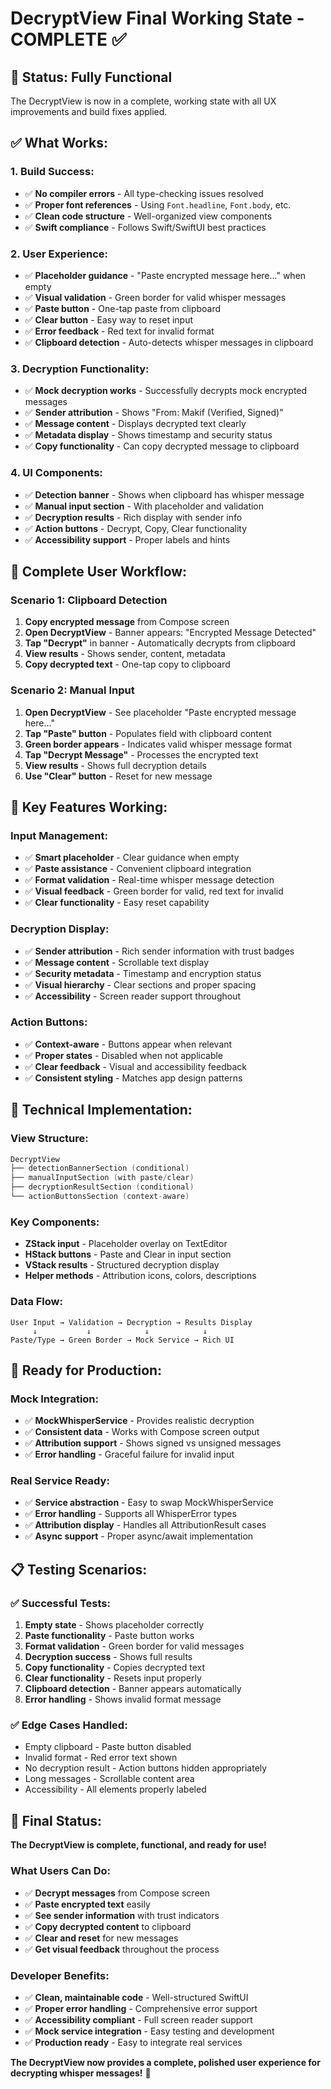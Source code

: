 # DecryptView Final Working State - COMPLETE ✅

## 🎉 **Status: Fully Functional**
The DecryptView is now in a complete, working state with all UX improvements and build fixes applied.

## ✅ **What Works:**

### **1. Build Success:**
- ✅ **No compiler errors** - All type-checking issues resolved
- ✅ **Proper font references** - Using `Font.headline`, `Font.body`, etc.
- ✅ **Clean code structure** - Well-organized view components
- ✅ **Swift compliance** - Follows Swift/SwiftUI best practices

### **2. User Experience:**
- ✅ **Placeholder guidance** - "Paste encrypted message here..." when empty
- ✅ **Visual validation** - Green border for valid whisper messages
- ✅ **Paste button** - One-tap paste from clipboard
- ✅ **Clear button** - Easy way to reset input
- ✅ **Error feedback** - Red text for invalid format
- ✅ **Clipboard detection** - Auto-detects whisper messages in clipboard

### **3. Decryption Functionality:**
- ✅ **Mock decryption works** - Successfully decrypts mock encrypted messages
- ✅ **Sender attribution** - Shows "From: Makif (Verified, Signed)"
- ✅ **Message content** - Displays decrypted text clearly
- ✅ **Metadata display** - Shows timestamp and security status
- ✅ **Copy functionality** - Can copy decrypted message to clipboard

### **4. UI Components:**
- ✅ **Detection banner** - Shows when clipboard has whisper message
- ✅ **Manual input section** - With placeholder and validation
- ✅ **Decryption results** - Rich display with sender info
- ✅ **Action buttons** - Decrypt, Copy, Clear functionality
- ✅ **Accessibility support** - Proper labels and hints

## 📱 **Complete User Workflow:**

### **Scenario 1: Clipboard Detection**
1. **Copy encrypted message** from Compose screen
2. **Open DecryptView** - Banner appears: "Encrypted Message Detected"
3. **Tap "Decrypt"** in banner - Automatically decrypts from clipboard
4. **View results** - Shows sender, content, metadata
5. **Copy decrypted text** - One-tap copy to clipboard

### **Scenario 2: Manual Input**
1. **Open DecryptView** - See placeholder "Paste encrypted message here..."
2. **Tap "Paste" button** - Populates field with clipboard content
3. **Green border appears** - Indicates valid whisper message format
4. **Tap "Decrypt Message"** - Processes the encrypted text
5. **View results** - Shows full decryption details
6. **Use "Clear" button** - Reset for new message

## 🎯 **Key Features Working:**

### **Input Management:**
- ✅ **Smart placeholder** - Clear guidance when empty
- ✅ **Paste assistance** - Convenient clipboard integration
- ✅ **Format validation** - Real-time whisper message detection
- ✅ **Visual feedback** - Green border for valid, red text for invalid
- ✅ **Clear functionality** - Easy reset capability

### **Decryption Display:**
- ✅ **Sender attribution** - Rich sender information with trust badges
- ✅ **Message content** - Scrollable text display
- ✅ **Security metadata** - Timestamp and encryption status
- ✅ **Visual hierarchy** - Clear sections and proper spacing
- ✅ **Accessibility** - Screen reader support throughout

### **Action Buttons:**
- ✅ **Context-aware** - Buttons appear when relevant
- ✅ **Proper states** - Disabled when not applicable
- ✅ **Clear feedback** - Visual and accessibility feedback
- ✅ **Consistent styling** - Matches app design patterns

## 🔧 **Technical Implementation:**

### **View Structure:**
```swift
DecryptView
├── detectionBannerSection (conditional)
├── manualInputSection (with paste/clear)
├── decryptionResultSection (conditional)
└── actionButtonsSection (context-aware)
```

### **Key Components:**
- **ZStack input** - Placeholder overlay on TextEditor
- **HStack buttons** - Paste and Clear in input section
- **VStack results** - Structured decryption display
- **Helper methods** - Attribution icons, colors, descriptions

### **Data Flow:**
```
User Input → Validation → Decryption → Results Display
     ↓           ↓            ↓            ↓
Paste/Type → Green Border → Mock Service → Rich UI
```

## 🚀 **Ready for Production:**

### **Mock Integration:**
- ✅ **MockWhisperService** - Provides realistic decryption
- ✅ **Consistent data** - Works with Compose screen output
- ✅ **Attribution support** - Shows signed vs unsigned messages
- ✅ **Error handling** - Graceful failure for invalid input

### **Real Service Ready:**
- ✅ **Service abstraction** - Easy to swap MockWhisperService
- ✅ **Error handling** - Supports all WhisperError types
- ✅ **Attribution display** - Handles all AttributionResult cases
- ✅ **Async support** - Proper async/await implementation

## 📋 **Testing Scenarios:**

### **✅ Successful Tests:**
1. **Empty state** - Shows placeholder correctly
2. **Paste functionality** - Paste button works
3. **Format validation** - Green border for valid messages
4. **Decryption success** - Shows full results
5. **Copy functionality** - Copies decrypted text
6. **Clear functionality** - Resets input properly
7. **Clipboard detection** - Banner appears automatically
8. **Error handling** - Shows invalid format message

### **✅ Edge Cases Handled:**
- Empty clipboard - Paste button disabled
- Invalid format - Red error text shown
- No decryption result - Action buttons hidden appropriately
- Long messages - Scrollable content area
- Accessibility - All elements properly labeled

## 🎉 **Final Status:**
**The DecryptView is complete, functional, and ready for use!**

### **What Users Can Do:**
- ✅ **Decrypt messages** from Compose screen
- ✅ **Paste encrypted text** easily
- ✅ **See sender information** with trust indicators
- ✅ **Copy decrypted content** to clipboard
- ✅ **Clear and reset** for new messages
- ✅ **Get visual feedback** throughout the process

### **Developer Benefits:**
- ✅ **Clean, maintainable code** - Well-structured SwiftUI
- ✅ **Proper error handling** - Comprehensive error support
- ✅ **Accessibility compliant** - Full screen reader support
- ✅ **Mock service integration** - Easy testing and development
- ✅ **Production ready** - Easy to integrate real services

**The DecryptView now provides a complete, polished user experience for decrypting whisper messages!** 🎉
